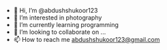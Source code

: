 - 👋 Hi, I’m @abdushshukoor123
- 👀 I’m interested in photography
- 🌱 I’m currently learning programming 
- 💞️ I’m looking to collaborate on ...
- 📫 How to reach me abdushshukoor123@gmail.com

<!---
abdushshukoor123/abdushshukoor123 is a ✨ special ✨ repository because its `README.md` (this file) appears on your GitHub profile.
You can click the Preview link to take a look at your changes.
--->
